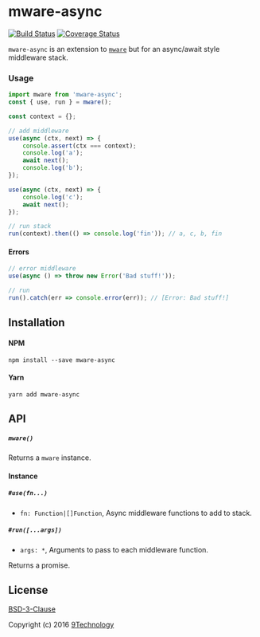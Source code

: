 # mware-async

[![Build Status](https://travis-ci.org/9technology/mware-async.svg?branch=master)](https://travis-ci.org/9technology/mware-async) [![Coverage Status](https://coveralls.io/repos/github/9technology/mware-async/badge.svg?branch=master)](https://coveralls.io/github/9technology/mware-async?branch=master)

`mware-async` is an extension to [`mware`](https://github.com/tur-nr/node-mware) but for an async/await style middleware stack.

### Usage

```js
import mware from 'mware-async';
const { use, run } = mware();

const context = {};

// add middleware
use(async (ctx, next) => {
    console.assert(ctx === context);
    console.log('a');
    await next();
    console.log('b');
});

use(async (ctx, next) => {
    console.log('c');
    await next();
});

// run stack
run(context).then(() => console.log('fin')); // a, c, b, fin
```

#### Errors

```js
// error middleware
use(async () => throw new Error('Bad stuff!'));

// run
run().catch(err => console.error(err)); // [Error: Bad stuff!]
```

## Installation

#### NPM

```
npm install --save mware-async
```

#### Yarn

```
yarn add mware-async
```

## API

##### `mware()`
Returns a `mware` instance.

#### Instance

##### `#use(fn...)`
* `fn: Function|[]Function`, Async middleware functions to add to stack.

##### `#run([...args])`
* `args: *`, Arguments to pass to each middleware function.

Returns a promise.

## License

[BSD-3-Clause](LICENSE)

Copyright (c) 2016 [9Technology](https://github.com/9technology)
